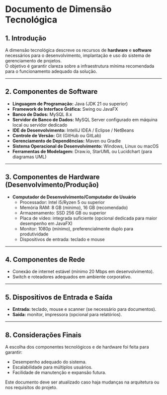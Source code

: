 # Documento de Dimensão Tecnológica

## 1. Introdução
A dimensão tecnológica descreve os recursos de **hardware** e **software** necessários para o desenvolvimento, implantação e uso do sistema de gerenciamento de projetos.  
O objetivo é garantir clareza sobre a infraestrutura mínima recomendada para o funcionamento adequado da solução.

---

## 2. Componentes de Software
- **Linguagem de Programação:** Java (JDK 21 ou superior)  
- **Framework de Interface Gráfica:** Swing ou JavaFX  
- **Banco de Dados:** MySQL 8.x  
- **Servidor de Banco de Dados:** MySQL Server configurado em máquina local ou servidor dedicado  
- **IDE de Desenvolvimento:** IntelliJ IDEA / Eclipse / NetBeans  
- **Controle de Versão:** Git (GitHub ou GitLab)  
- **Gerenciamento de Dependências:** Maven ou Gradle  
- **Sistema Operacional de Desenvolvimento:** Windows, Linux ou macOS  
- **Ferramentas de Modelagem:** Draw.io, StarUML ou Lucidchart (para diagramas UML)  

---

## 3. Componentes de Hardware (Desenvolvimento/Produção)
- **Computador de Desenvolvimento/Computador do Usuário**  
  - Processador: Intel i5/Ryzen 5 ou superior  
  - Memória RAM: 8 GB (mínimo), 16 GB (recomendado)  
  - Armazenamento: SSD 256 GB ou superior  
  - Placa de vídeo: integrada suficiente (opcional dedicada para maior desempenho em JavaFX)  
  - Monitor: 1080p (mínimo), preferencialmente duplo para produtividade  
  - Dispositivos de entrada: teclado e mouse  
---

## 4. Componentes de Rede
- Conexão de internet estável (mínimo 20 Mbps em desenvolvimento).  
- Switch e roteadores adequados em ambiente corporativo.  

---

## 5. Dispositivos de Entrada e Saída
- **Entrada:** teclado, mouse e scanner (se necessário para documentos).  
- **Saída:** monitor, impressora (opcional para relatórios).  

---

## 8. Considerações Finais
A escolha dos componentes tecnológicos e de hardware foi feita para garantir:  
- Desempenho adequado do sistema.  
- Escalabilidade para múltiplos usuários.  
- Facilidade de manutenção e expansão futura.  

Este documento deve ser atualizado caso haja mudanças na arquitetura ou nos requisitos do projeto.
